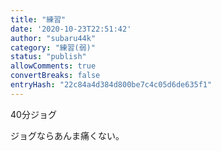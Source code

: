 ```yaml
---
title: "練習"
date: '2020-10-23T22:51:42'
author: "subaru44k"
category: "練習(弱)"
status: "publish"
allowComments: true
convertBreaks: false
entryHash: "22c84a4d384d800be7c4c05d6de635f1"
---
```

40分ジョグ

ジョグならあんま痛くない。
